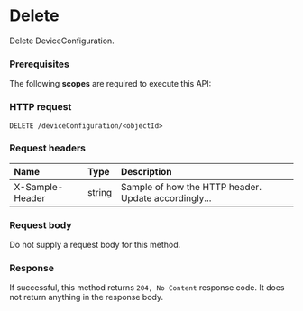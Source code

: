 # Delete

Delete DeviceConfiguration.
### Prerequisites
The following **scopes** are required to execute this API: 
### HTTP request
<!-- { "blockType": "ignored" } -->
```http
DELETE /deviceConfiguration/<objectId>

```
### Request headers
| Name       | Type | Description|
|:---------------|:--------|:----------|
| X-Sample-Header  | string  | Sample of how the HTTP header. Update accordingly...|

### Request body
Do not supply a request body for this method.


### Response
If successful, this method returns `204, No Content` response code. It does not return anything in the response body.


<!-- uuid: bac6b70a-4ca0-4d00-bccf-af04269cc045
2015-10-15 16:49:28 UTC -->
<!-- {
  "type": "#page.annotation",
  "description": "Delete",
  "keywords": "",
  "section": "documentation",
  "tocPath": ""
}-->